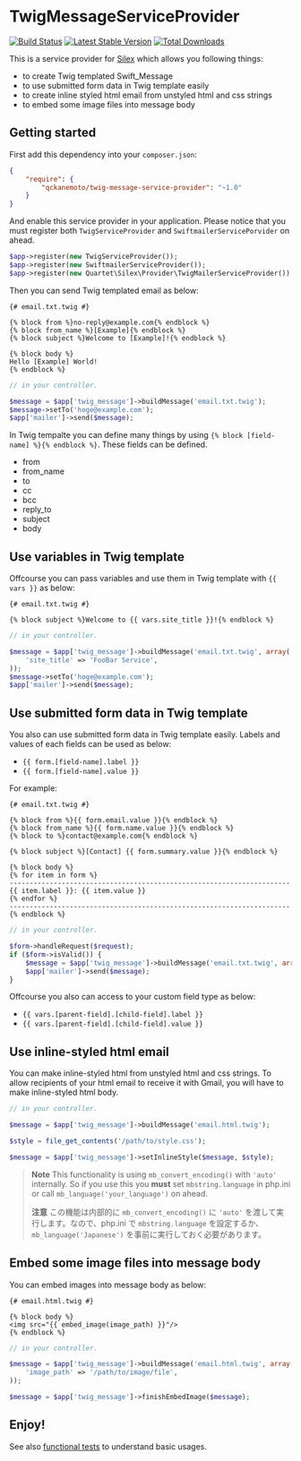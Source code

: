 # TwigMessageServiceProvider

[![Build Status](https://travis-ci.org/qckanemoto/TwigMessageServiceProvider.svg?branch=master)](https://travis-ci.org/qckanemoto/TwigMessageServiceProvider)
[![Latest Stable Version](https://poser.pugx.org/qckanemoto/twig-message-service-provider/v/stable.svg)](https://packagist.org/packages/qckanemoto/twig-message-service-provider)
[![Total Downloads](https://poser.pugx.org/qckanemoto/twig-message-service-provider/downloads.svg)](https://packagist.org/packages/qckanemoto/twig-message-service-provider)

This is a service provider for [Silex](http://silex.sensiolabs.org/) which allows you following things:

 * to create Twig templated Swift_Message
 * to use submitted form data in Twig template easily
 * to create inline styled html email from unstyled html and css strings
 * to embed some image files into message body

## Getting started

First add this dependency into your `composer.json`:

```json
{
    "require": {
        "qckanemoto/twig-message-service-provider": "~1.0"
    }
}
```

And enable this service provider in your application.
Please notice that you must register both `TwigServiceProvider` and `SwiftmailerServicePorvider` on ahead.

```php
$app->register(new TwigServiceProvider());
$app->register(new SwiftmailerServiceProvider());
$app->register(new Quartet\Silex\Provider\TwigMailerServiceProvider());
```

Then you can send Twig templated email as below:

```twig
{# email.txt.twig #}

{% block from %}no-reply@example.com{% endblock %}
{% block from_name %}[Example]{% endblock %}
{% block subject %}Welcome to [Example]!{% endblock %}

{% block body %}
Hello [Example] World!
{% endblock %}
```

```php
// in your controller.

$message = $app['twig_message']->buildMessage('email.txt.twig');
$message->setTo('hoge@example.com');
$app['mailer']->send($message);
```

In Twig tempalte you can define many things by using `{% block [field-name] %}{% endblock %}`.
These fields can be defined.

 * from
 * from_name
 * to
 * cc
 * bcc
 * reply_to
 * subject
 * body

## Use variables in Twig template

Offcourse you can pass variables and use them in Twig template with `{{ vars }}` as below:

```twig
{# email.txt.twig #}

{% block subject %}Welcome to {{ vars.site_title }}!{% endblock %}
```

```php
// in your controller.

$message = $app['twig_message']->buildMessage('email.txt.twig', array(
    'site_title' => 'FooBar Service',
));
$message->setTo('hoge@example.com');
$app['mailer']->send($message);
```

## Use submitted form data in Twig template

You also can use submitted form data in Twig template easily.
Labels and values of each fields can be used as below:

 * `{{ form.[field-name].label }}`
 * `{{ form.[field-name].value }}`

For example:

```twig
{# email.txt.twig #}

{% block from %}{{ form.email.value }}{% endblock %}
{% block from_name %}{{ form.name.value }}{% endblock %}
{% block to %}contact@example.com{% endblock %}

{% block subject %}[Contact] {{ form.summary.value }}{% endblock %}

{% block body %}
{% for item in form %}
----------------------------------------------------------------------
{{ item.label }}: {{ item.value }}
{% endfor %}
----------------------------------------------------------------------
{% endblock %}
```

```php
// in your controller.

$form->handleRequest($request);
if ($form->isValid()) {
    $message = $app['twig_message']->buildMessage('email.txt.twig', array(), $form);
    $app['mailer']->send($message);
}
```

Offcourse you also can access to your custom field type as below:

 * `{{ vars.[parent-field].[child-field].label }}`
 * `{{ vars.[parent-field].[child-field].value }}`

## Use inline-styled html email

You can make inline-styled html from unstyled html and css strings.
To allow recipients of your html email to receive it with Gmail, you will have to make inline-styled html body.

```php
// in your controller.

$message = $app['twig_message']->buildMessage('email.html.twig');

$style = file_get_contents('/path/to/style.css');

$message = $app['twig_message']->setInlineStyle($message, $style);
```

> **Note**
> This functionality is using `mb_convert_encoding()` with `'auto'` internally. So if you use this you **must** set `mbstring.language` in php.ini or call `mb_language('your_language')` on ahead.
>
> **注意**
> この機能は内部的に `mb_convert_encoding()` に `'auto'` を渡して実行します。なので、php.ini で `mbstring.language` を設定するか、`mb_language('Japanese')` を事前に実行しておく必要があります。

## Embed some image files into message body

You can embed images into message body as below:

```twig
{# email.html.twig #}

{% block body %}
<img src="{{ embed_image(image_path) }}"/>
{% endblock %}
```

```php
// in your controller.

$message = $app['twig_message']->buildMessage('email.html.twig', array(
    'image_path' => '/path/to/image/file',
));

$message = $app['twig_message']->finishEmbedImage($message);
```

## Enjoy!

See also [functional tests](tests/FunctionalTest.php) to understand basic usages.
